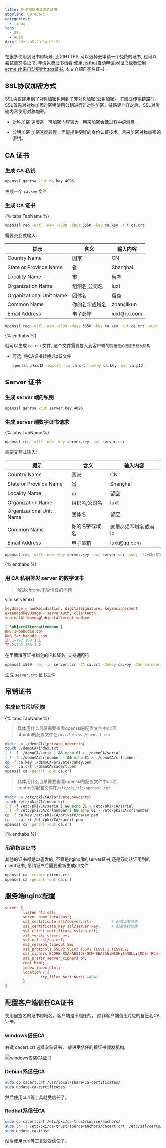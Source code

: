 ```yaml
---
title: 制作和使用自签名证书
abbrlink: 097e5b7c
categories:
  - linux
tags:
  - SSL
  - Auth
date: 2022-05-28 14:05:52
---
```


在很多使用到证书的场景, 比如HTTPS, 可以选择去申请一个免费的证书, 也可以尝试自签名证书, 申请免费证书请看:[使用certbot自动申请ssl证书](/posts/28c679c3)或者[使用acme.sh来自动更新https证书](/posts/1e777b9e), 本文介绍自签名证书.

## SSL协议加密方式

SSL协议即用到了对称加密也用到了非对称加密(公钥加密)，在建立传输链路时，SSL首先对对称加密的密钥使用公钥进行非对称加密，链路建立好之后，SSL对传输内容使用对称加密。

- 对称加密
    速度高，可加密内容较大，用来加密会话过程中的消息。

- 公钥加密
    加密速度较慢，但能提供更好的身份认证技术，用来加密对称加密的密钥。

## CA 证书

### 生成 CA 私钥

```bash
openssl genrsa -out ca.key 4096
```

生成一个 `ca.key` 文件

### 生成 CA 证书

{% tabs TabName %}

<!-- tab 交互式创建 -->

```bash
openssl req -utf8 -new -x509 -days 3650 -key ca.key -out ca.crt
```

需要交互式输入:

| 提示                     | 含义           | 输入内容    |
| ------------------------ | -------------- | ----------- |
| Country Name             | 国家           | CN          |
| State or Province Name   | 省             | Shanghai    |
| Locality Name            | 市             | 留空        |
| Organization Name        | 组织名,公司名  | iuxt        |
| Organizational Unit Name | 团体名         | 留空        |
| Common Name              | 你的名字或域名 | zhanglikun  |
| Email Address            | 电子邮箱       | iuxt@qq.com |

<!-- endtab -->

<!-- tab 非交互式创建 -->

```bash
openssl req -utf8 -new -x509 -days 3650 -key ca.key -out ca.crt -subj '/C=CN/ST=Shanghai/L=Pudong/O=iuxt/OU=张理坤/CN=www.babudiu.com/emailAddress=iuxt@qq.com'
```

<!-- endtab -->
{% endtabs %}

就可以生成 `ca.crt` 文件, 这个文件需要加入到客户端的`受信任的根证书颁发机构`

- 可选: 将CA证书转换成p12文件

    ```bash
    openssl pkcs12 -export -in ca.crt -inkey ca.key -out ca.p12
    ```

## Server 证书

### 生成 server 端的私钥

```bash
openssl genrsa -out server.key 4096
```

### 生成 server 端数字证书请求

{% tabs TabName %}

<!-- tab 交互式创建 -->

```bash
openssl req -utf8 -new -key server.key -out server.csr
```

需要交互式输入:

| 提示                     | 含义           | 输入内容             |
| ------------------------ | -------------- | -------------------- |
| Country Name             | 国家           | CN                   |
| State or Province Name   | 省             | Shanghai             |
| Locality Name            | 市             | 留空                 |
| Organization Name        | 组织名,公司名  | iuxt                 |
| Organizational Unit Name | 团体名         | 留空                 |
| Common Name              | 你的名字或域名 | 这里必须写域名或者ip |
| Email Address            | 电子邮箱       | iuxt@qq.com          |

<!-- endtab -->

<!-- tab 非交互式创建 -->

```bash
openssl req -utf8 -new -key server.key -out server.csr -subj '/C=CN/ST=Shanghai/L=Pudong/O=iuxt/OU=张理坤/CN=*.babudiu.com/emailAddress=iuxt@qq.com'
```

<!-- endtab -->
{% endtabs %}

### 用 CA 私钥签发 server 的数字证书

> 解决chrome不受信任的问题

vim server.ext

```conf
keyUsage = nonRepudiation, digitalSignature, keyEncipherment
extendedKeyUsage = serverAuth, clientAuth
subjectAltName=@SubjectAlternativeName

[ SubjectAlternativeName ]
DNS.1=babudiu.com
DNS.2=*.babudiu.com
IP.1=192.168.1.1
IP.2=192.168.1.2
```

在里面填写证书绑定的IP和域名, 支持通配符

```bash
openssl x509 -req -in server.csr -CA ca.crt -CAkey ca.key -CAcreateserial -out server.crt -days 3650 -sha256 -extfile server.ext
```

生成 `server.crt` 证书文件

## 吊销证书

### 生成证书吊销列表

{% tabs TabName %}
<!-- tab Ubuntu和Debian -->

> 具体用什么目录需要查看openssl的配置文件中dir项  
> ubuntu的配置文件在`/usr/lib/ssl/openssl.cnf`

```bash
mkdir -p ./demoCA/{private,newcerts}
touch ./demoCA/index.txt
[ ! -f ./demoCA/seria ] && echo 01 > ./demoCA/serial
[ ! -f ./demoCA/crlnumber ] && echo 01 > ./demoCA/crlnumber
cp -f ca.key ./demoCA/private/cakey.pem
cp -f ca.crt ./demoCA/cacert.pem
openssl ca -gencrl -out ca.crl
```

<!-- endtab -->
<!-- tab CentOS和Fedora -->

> 具体用什么目录需要查看openssl的配置文件中dir项  
> centos的配置文件在`/etc/pki/tls/openssl.cnf`

```bash
mkdir -p /etc/pki/CA/{private,newcerts}
touch /etc/pki/CA/index.txt
[ ! -f /etc/pki/CA/seria ] && echo 01 > /etc/pki/CA/serial
[ ! -f /etc/pki/CA/crlnumber ] && echo 01 > /etc/pki/CA/crlnumber
cp -f ca.key /etc/pki/CA/private/cakey.pem
cp -f ca.crt /etc/pki/CA/cacert.pem
openssl ca -gencrl -out ca.crl
```

<!-- endtab -->
{% endtabs %}

### 吊销指定证书

其他的证书都是ca签发的, 不管是nginx用的server证书,还是双向认证用到的client证书, 吊销证书后需要重新生成crl文件

```bash
openssl ca -revoke client.crt
openssl ca -gencrl -out ca.crl
```

## 服务端nginx配置

```conf
server {
        listen 443 ssl;
        server_name localhost;
        ssl_certificate ssl/server.crt;         # 配置证书位置
        ssl_certificate_key ssl/server.key;     # 配置秘钥位置
        ssl_client_certificate ssl/ca.crt;
        ssl_verify_client on;
        ssl_crl ssl/ca.crl;
        ssl_session_timeout 5m;
        ssl_protocols SSLv2 SSLv3 TLSv1 TLSv1.1 TLSv1.2;
        ssl_ciphers ECDHE-RSA-AES128-GCM-SHA256:HIGH:!aNULL:!MD5:!RC4:!DHE;
        ssl_prefer_server_ciphers on;
        root html;
        index index.html;
        location / {
                try_files $uri $uri/ =404;
        }
}
```

## 配置客户端信任CA证书

使用自签名的证书的域名，客户端是不信任的， 除非客户端信任对应的自签名CA证书。

### windows信任CA

右键 cacert.crt 选择安装证书， 放进受信任的根证书颁发机构。

![windows安装CA证书](https://static.zahui.fan/images/202305251008396.png)

### Debian系信任CA

```bash
sudo cp cacert.crt /usr/local/share/ca-certificates/
sudo update-ca-certificates
```

然后使用curl等工具就受信任了。

### Redhat系信任CA

```bash
sudo cp cacert.crt /etc/pki/ca-trust/source/anchors/
sudo ln -s /etc/pki/ca-trust/source/anchors/cacert.crt  /etc/ssl/certs/cacert.crt
sudo update-ca-trust
```

然后使用curl等工具就受信任了。
